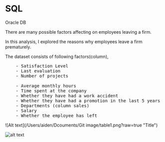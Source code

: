 # SQL
Oracle DB

There are many possible factors affecting on employees leaving a firm. 

In this analysis, I explored the reasons why employees leave a firm prematurely.

The dataset consists of following factors(column), 
<pre>
	- Satisfaction Level
	- Last evaluation
    - Number of projects<br>
    - Average monthly hours
    - Time spent at the company
    - Whether they have had a work accident
    - Whether they have had a promotion in the last 5 years
    - Departments (column sales)
    - Salary
    - Whether the employee has left
</pre>
    
![Alt text](/Users/aiden/Dcouments/Git image/table1.png?raw=true "Title")

![alt text](/Untitled/Users/aiden/Documents/Gitimage/table1.png)
